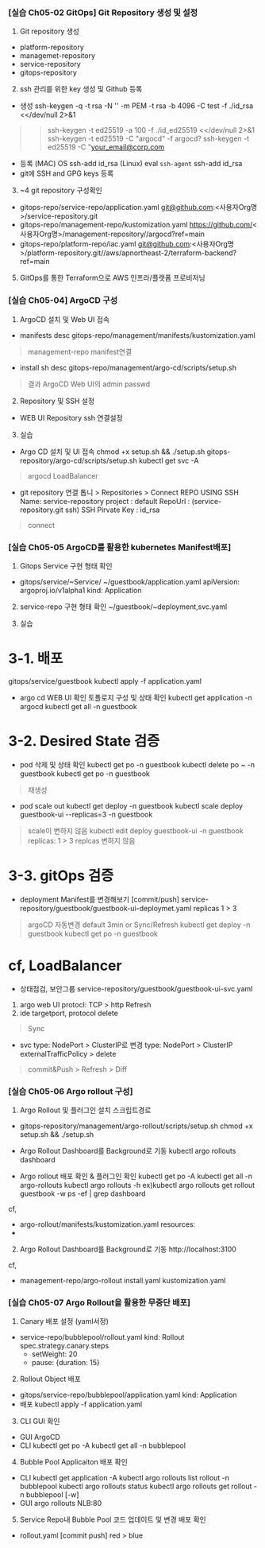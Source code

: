 ### [실습 Ch05-02 GitOps] Git Repository 생성 및 설정
1. Git repository 생성
- platform-repository
- managemet-repository
- service-repository
- gitops-repository

2. ssh 관리를 위한 key 생성 및 Github 등록
- 생성
ssh-keygen -q -t rsa -N '' -m PEM -t rsa -b 4096 -C test -f ./id_rsa <<<y >/dev/null 2>&1
>> ssh-keygen -t ed25519 -a 100 -f ./id_ed25519 <<<y >/dev/null 2>&1
>> ssh-keygen -t ed25519 -C "argocd" -f argocd?
>> ssh-keygen -t ed25519 -C "your_email@corp.com

- 등록
(MAC) OS
ssh-add id_rsa
(Linux)
eval `ssh-agent`
ssh-add id_rsa
- git에 SSH and GPG keys 등록

3. ~4 git repository 구성확인
- gitops-repo/service-repo/application.yaml
git@github.com:<사용자Org명>/service-repository.git
- gitops-repo/management-repo/kustomization.yaml
https://github.com/<사용자Org명>/management-repository//argocd?ref=main
- gitops-repo/platform-repo/iac.yaml
git@github.com:<사용자Org명>/platform-repository.git//aws/apnortheast-2/terraform-backend?ref=main
5. GitOps를 통한 Terraform으로 AWS 인프라/플랫폼 프로비저닝


### [실습 Ch05-04] ArgoCD 구성
1. ArgoCD 설치 및 Web UI 접속
- manifests desc
gitops-repo/management/manifests/kustomization.yaml
> management-repo manifest연결
- install sh desc
gitops-repo/management/argo-cd/scripts/setup.sh
> 결과 ArgoCD Web UI의 admin passwd

2. Repository 및 SSH 설정
- WEB UI Repository ssh 연결설정

3. 실습 
- Argo CD 설치 및 UI 접속
chmod +x setup.sh && ./setup.sh
gitops-repository/argo-cd/scripts/setup.sh
kubectl get svc -A
> argocd LoadBalancer 
- git repository 연결
톱니 > Repositories > Connect REPO USING SSH 
Name: service-repository
project : default
RepoUrl : (service-repository.git ssh)
SSH Pirvate Key : id_rsa
> connect

### [실습 Ch05-05 ArgoCD를 활용한 kubernetes Manifest배포]
1. Gitops Service 구현 형태 확인
- gitops/service/~Service/
~/guestbook/application.yaml
apiVersion: argoproj.io/v1alpha1
kind: Application

2. service-repo 구현 형태 확인
~/guestbook/~deployment,svc.yaml

3. 실습
# 3-1. 배포
gitops/service/guestbook
kubectl apply -f application.yaml
- argo cd WEB UI 확인 
토폴로지 구성 및 상태 확인
kubectl get application -n argocd
kubectl get all -n guestbook
# 3-2. Desired State 검증
- pod 삭제 및 상태 확인
kubectl get po -n guestbook
kubectl delete po ~ -n guestbook
kubectl get po -n guestbook
> 재생성 
- pod scale out
kubectl get deploy -n guestbook
kubectl scale deploy guestbook-ui --replicas=3 -n guestbook
> scale이 변하지 않음
kubectl edit deploy guestbook-ui -n guestbook
replicas: 1 > 3
> replcas 변하지 않음
# 3-3. gitOps 검증 
- deployment Manifest를 변경해보기 [commit/push]
service-repository/guestbook/guestbook-ui-deploymet.yaml
replicas 1 > 3
> argoCD 자동변경 default 3min or Sync/Refresh
kubectl get deploy -n guestbook
kubectl get po -n guestbook
# cf, LoadBalancer
- 상태점검, 보안그룹
service-repository/guestbook/guestbook-ui-svc.yaml
1) argo web UI 
protocl: TCP > http 
Refresh
2) ide
targetport, protocol delete
> Sync

- svc type: NodePort > ClusterIP로 변경 
type: NodePort > ClusterIP
externalTrafficPolicy > delete
> commit&Push > Refresh > Diff

### [실습 Ch05-06 Argo rollout 구성]
1. Argo Rollout 및 플러그인 설치 스크립트경로
- gitops-repository/management/argo-rollout/scripts/setup.sh
chmod +x setup.sh && ./setup.sh
- Argo Rollout Dashboard를 Background로 기동
kubectl argo rollouts dashboard

- Argo rollout 배포 확인 & 플러그인 확인
kubectl get po -A
kubectl get all -n argo-rollouts
kubectl argo rollouts -h 
ex)kubectl argo rollouts get rollout guestbook -w
ps -ef | grep dashboard

cf, 
- argo-rollout/manifests/kustomization.yaml
resources:
- <management-repository>

2. Argo Rollout Dashboard를 Background로 기동 
http://localhost:3100

cf,
- management-repo/argo-rollout
install.yaml
kustomization.yaml

### [실습 Ch05-07 Argo Rollout을 활용한 무중단 배포]
1. Canary 배포 설정 (yaml서정)
- service-repo/bubblepool/rollout.yaml
kind: Rollout
spec.strategy.canary.steps
    - setWeight: 20
    - pause: {duration: 15}
2. Rollout Object 배포
- gitops/service-repo/bubblepool/application.yaml
kind: Application
- 배포
kubectl apply -f application.yaml
3. CLI GUI 확인
- GUI
ArgoCD 
- CLI
kubectl get po -A
kubectl get all -n bubblepool
4. Bubble Pool Applicaiton 배포 확인
- CLI
kubectl get application -A
kubectl argo rollouts list rollout -n bubblepool
kubectl argo rollouts status <NAME>
kubectl argo rollouts get rollout <NAME> -n bubblepool [-w]
- GUI 
argo rollouts NLB:80

5. Service Repo내 Bubble Pool 코드 업데이트 및 변경 배포 확인
- rollout.yaml [commit push] 
red > blue 